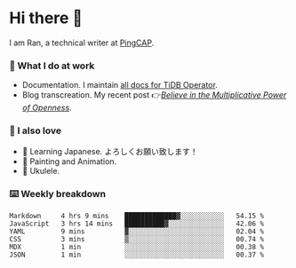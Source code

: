 # Hi there 👋

I am Ran, a technical writer at [PingCAP](https://pingcap.com/).

### 📝 What I do at work

- Documentation. I maintain [all docs for TiDB Operator](https://github.com/pingcap/docs-tidb-operator).
- Blog transcreation. My recent post 👉[*Believe in the Multiplicative Power of Openness*](https://pingcap.com/blog/believe-in-the-multiplicative-power-of-openness-open-source-community).

### 🤠 I also love

- 💬 Learning Japanese. よろしくお願い致します！ 
- 🎨 Painting and Animation. 
- 🎵 Ukulele.

### ⌨️ Weekly breakdown

<!--START_SECTION:waka-->

```text
Markdown     4 hrs 9 mins    █████████████▓░░░░░░░░░░░   54.15 %
JavaScript   3 hrs 14 mins   ██████████▓░░░░░░░░░░░░░░   42.06 %
YAML         9 mins          ▓░░░░░░░░░░░░░░░░░░░░░░░░   02.04 %
CSS          3 mins          ▒░░░░░░░░░░░░░░░░░░░░░░░░   00.74 %
MDX          1 min           ░░░░░░░░░░░░░░░░░░░░░░░░░   00.38 %
JSON         1 min           ░░░░░░░░░░░░░░░░░░░░░░░░░   00.37 %
```

<!--END_SECTION:waka-->
